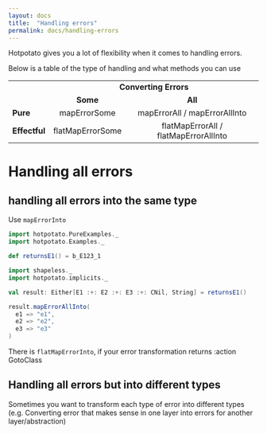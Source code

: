 ```yaml
---
layout: docs
title:  "Handling errors"
permalink: docs/handling-errors
---
```


Hotpotato gives you a lot of flexibility when it comes to handling errors.

Below is a table of the type of handling and what methods you can use

<style>
    .error-handling-table td{
      text-align: center;
    }
    
    .error-handling-table .left {
      text-align: left;
    }
    
    .bold {
      font-weight: bold;
    }
</style>

<table class="error-handling-table">
  <tr>
    <td style="border: none"></td>
    <td colspan="2" class="bold">Converting Errors</td>
  </tr>
  <tr>
    <td style="border: none"></td>
    <td class="bold">Some</td>
    <td class="bold">All</td>
  </tr>
  <tr>
    <td class="left bold">Pure</td>
    <td>mapErrorSome</td>
    <td>mapErrorAll / mapErrorAllInto</td>
  </tr>
  <tr>
    <td class="left bold">Effectful</td>
    <td>flatMapErrorSome</td>
    <td>flatMapErrorAll / flatMapErrorAllInto</td>
  </tr>
</table>

# Handling all errors

## handling all errors into the same type

Use `mapErrorInto`

```scala mdoc:invisible
import hotpotato.PureExamples._
import hotpotato.Examples._

def returnsE1() = b_E123_1
```

```scala mdoc:silent
import shapeless._
import hotpotato.implicits._
```

```scala mdoc
val result: Either[E1 :+: E2 :+: E3 :+: CNil, String] = returnsE1()

result.mapErrorAllInto(
  e1 => "e1",
  e2 => "e2",
  e3 => "e3"
)
```

There is `flatMapErrorInto`, if your error transformation returns :action GotoClass


## Handling all errors but into different types

Sometimes you want to transform each type of error into different types (e.g. 
Converting error that makes sense in one layer into errors for another layer/abstraction)


